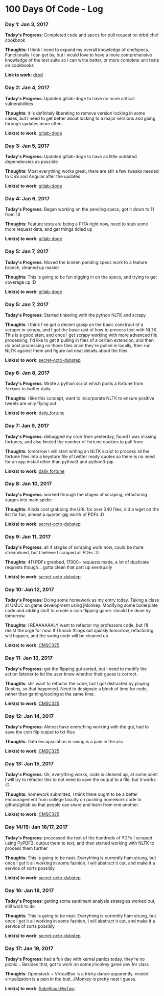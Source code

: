 # 100 Days Of Code - Log

### Day 1: Jan 3, 2017

**Today's Progress**: Completed code and specs for pull request on drbd chef cookbook

**Thoughts:** I think I need to expand my overall knowledge of chefspecs. Functionally I can get by, but I would love to have a more comprehensive knowledge of the test suite so I can write better, or more complete unit tests on cookbooks

**Link to work:** [drbd](https://github.com/chef-cookbooks/drbd/pull/8)

### Day 2: Jan 4, 2017

**Today's Progress**: Updated gitlab-doge to have no more critical vulnerabilities

**Thoughts**: It is definitely liberating to remove version locking in some cases, but I need to get better about locking to a major versions and going through updates more often.

**Link(s) to work**: [gitlab-doge](https://github.com/esabelhaus/gitlab-doge)

### Day 3: Jan 5, 2017

**Today's Progress**: Updated gitlab-doge to have as little outdated dependencies as possible

**Thoughts**: Most everything works great, there are still a few tweaks needed to CSS and Angular after the updates

**Link(s) to work**: [gitlab-doge](https://github.com/esabelhaus/gitlab-doge)

### Day 4: Jan 6, 2017

**Today's Progress**: Began working on the pending specs, got it down to 11 from 14

**Thoughts**: Feature tests are being a PITA right now, need to stub some more request data, and get things tidied up

**Link(s) to work**: [gitlab-doge](https://github.com/esabelhaus/gitlab-doge)

### Day 5: Jan 7, 2017

**Today's Progress**: Moved the broken pending specs work to a feature branch, cleaned up master

**Thoughts**: This is going to be fun digging in on the specs, and trying to get coverage up :D

**Link(s) to work**: [gitlab-doge](https://github.com/esabelhaus/gitlab-doge)

### Day 5: Jan 7, 2017

**Today's Progress**: Started tinkering with the python NLTK and scrapy

**Thoughts**: I think I've got a decent grasp on the basic construct of a scraper in scrapy, and I get the basic gist of how to process text with NLTK. This is a good start, and once I get scrapy working with more advanced file processing, I'd like to get it pulling in files of a certain extension, and then do post processing on those files once they're pulled in locally, then run NLTK against them and figure out neat details about the files

**Link(s) to work**: [secret-octo-dubstep](https://github.com/esabelhaus/secret-octo-dubstep)

### Day 6: Jan 8, 2017

**Today's Progress**: Wrote a python script which posts a fortune from `fortune` to twitter daily

**Thoughts**: I like this concept, want to incorporate NLTK to ensure positive tweets are only flying out

**Link(s) to work**: [daily_fortune](https://github.com/esabelhaus/daily_fortune)

### Day 7: Jan 9, 2017

**Today's Progress**: debugged my cron from yesterday, found I was missing fortunes, and also limited the number of fortune cookies to pull from

**Thoughts**: tomorrow I will start writing an NLTK script to process all the fortune files into a keystore file of twitter ready quotes so there is no need for an app install other than python3 and python3-pip

**Link(s) to work**: [daily_fortune](https://github.com/esabelhaus/daily_fortune)

### Day 8: Jan 10, 2017

**Today's Progress**: worked through the stages of scraping, refactoring stages into main spider

**Thoughts**: Kinda cool grabbing the URL for over 340 files, did a wget on the list for fun, almost a quarter gig worth of PDFs :D

**Link(s) to work**: [secret-octo-dubstep](https://github.com/esabelhaus/secret-octo-dubstep)

### Day 9: Jan 11, 2017

**Today's Progress**: all 4 stages of scraping work now, could be more streamlined, but I believe I scraped all PDFs :D

**Thoughts**: 411 PDFs grabbed, 17000+ requests made, a lot of duplicate requests though... gotta clean that part up eventually

**Link(s) to work**: [secret-octo-dubstep](https://github.com/esabelhaus/secret-octo-dubstep)

### Day 10: Jan 12, 2017

**Today's Progress**: Doing some homework as my entry today. Taking a class at UMUC on game development using jMonkey. Modifying some boilerplate code and adding stuff to create a coin flipping game. should be done by tomorrow.

**Thoughts**: I REAAAAAALY want to refactor my professors code, but I'll resist the urge for now. If I knock things out quickly tomorrow, refactoring will happen, and the swing code will be cleaned up

**Link(s) to work**: [CMSC325](https://github.com/esabelhaus-homework/CMSC325)

### Day 11: Jan 13, 2017

**Today's Progress**: got the flipping gui sorted, but I need to modify the action listener to let the user know whether their guess is correct.

**Thoughts**: still want to refactor the code, but I got distracted by playing Destiny, so that happened. Need to designate a block of time for code, rather than gaming/coding at the same time.

**Link(s) to work**: [CMSC325](https://github.com/esabelhaus-homework/CMSC325)

### Day 12: Jan 14, 2017

**Today's Progress**: Almost have everything working with the gui, had to save the coin flip output to txt files

**Thoughts**: Data encapsulation in swing is a pain in the ass

**Link(s) to work**: [CMSC325](https://github.com/esabelhaus-homework/CoinFlipping)

### Day 13: Jan 15, 2017

**Today's Progress**: Ok, everything works, code is cleaned up, at some point I will try to refactor this to not need to save the output to a file, but it works :D

**Thoughts**: homework submitted, I think there ought to be a better encouragement from college faculty on pushing homework code to github/gitlab so that people can share and learn from one another.

**Link(s) to work**: [CMSC325](https://github.com/esabelhaus-homework/CoinFlipping)

### Day 14/15: Jan 16/17, 2017

**Today's Progress**: processed the text of the hundreds of PDFs I scraped using PyPDF2, output them to text, and then started working with NLTK to process them further

**Thoughts**: This is going to be neat. Everything is currently ham strung, but once I get it all working in some fashion, I will abstract it out, and make it a service of sorts possibly

**Link(s) to work**: [secret-octo-dubstep](https://github.com/esabelhaus/secret-octo-dubstep)

### Day 16: Jan 18, 2017

**Today's Progress**: getting some sentiment analysis strategies worked out, still work to do

**Thoughts**: This is going to be neat. Everything is currently ham strung, but once I get it all working in some fashion, I will abstract it out, and make it a service of sorts possibly

**Link(s) to work**: [secret-octo-dubstep](https://github.com/esabelhaus/secret-octo-dubstep)

### Day 17: Jan 19, 2017

**Today's Progress**: had a fun day with kernel panics today, they're no picnic... Besides that, got to work on some jmonkey game dev for class

**Thoughts**: Openstack + VirtualBox is a tricky dance apparently, nested virtualization is a pain in the butt. JMonkey is pretty neat I guess.

**Link(s) to work**: [SabelhausHwTwo](https://github.com/esabelhaus-homework/SabelhausHwTwo)
